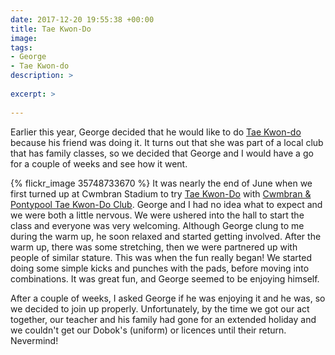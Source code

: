 ```yaml
---
date: 2017-12-20 19:55:38 +00:00
title: Tae Kwon-Do
image: 
tags:
- George
- Tae Kwon-do
description: >
  
excerpt: >
  
---
```


Earlier this year, George decided that he would like to do [Tae Kwon-do][1] because his friend was doing it. It turns out that she was part of a local club that has family classes, so we decided that George and I would have a go for a couple of weeks and see how it went. 

{% flickr_image 35748733670 %} <!-- George doing Tae Kwon-Do -->
It was nearly the end of June when we first turned up at Cwmbran Stadium to try [Tae Kwon-Do][1] with [Cwmbran & Pontypool Tae Kwon-Do Club][2]. George and I had no idea what to expect and we were both a little nervous. We were ushered into the hall to start the class and everyone was very welcoming. Although George clung to me during the warm up, he soon relaxed and started getting involved. After the warm up, there was some stretching, then we were partnered up with people of similar stature. This was when the fun really began! We started doing some simple kicks and punches with the pads, before moving into combinations. It was great fun, and George seemed to be enjoying himself.

After a couple of weeks, I asked George if he was enjoying it and he was, so we decided to join up properly. Unfortunately, by the time we got our act together, our teacher and his family had gone for an extended holiday and we couldn't get our Dobok's (uniform) or licences until their return. Nevermind!






[1]: http://www.tagb.biz/ "TAGB Tae Kwon-Do"
[2]: https://www.facebook.com/TAGB-Cwmbran-Pontypool-Taekwondo-Club-233755846646725/ "TAGB Cwmbran & Pontypool Taekwondo Club"